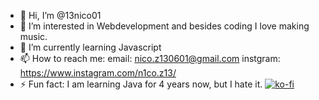 - 👋 Hi, I’m @13nico01
- 👀 I’m interested in Webdevelopment and besides coding I love making music.
- 🌱 I’m currently learning Javascript
- 📫 How to reach me: email: nico.z130601@gmail.com  instgram: https://www.instagram.com/n1co.z13/
- ⚡ Fun fact: I am learning Java for 4 years now, but I hate it.
[![ko-fi](https://ko-fi.com/img/githubbutton_sm.svg)](https://ko-fi.com/V7V717KIFG)
